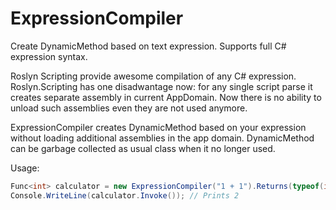 # ExpressionCompiler

Create DynamicMethod based on text expression. Supports full C# expression syntax.

Roslyn Scripting provide awesome compilation of any C# expression. Roslyn.Scripting has one disadwantage now: for any single script parse it creates separate assembly in current AppDomain. Now there is no ability to unload such assemblies even they are not used anymore.

ExpressionCompiler creates DynamicMethod based on your expression without loading additional assemblies in the app domain. DynamicMethod can be garbage collected as usual class when it no longer used.

Usage:
```C#
Func<int> calculator = new ExpressionCompiler("1 + 1").Returns(typeof(int)).Compile<Func<int>>();
Console.WriteLine(calculator.Invoke()); // Prints 2
```